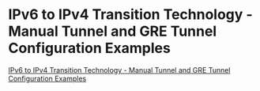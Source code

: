 # IPv6 to IPv4 Transition Technology - Manual Tunnel and GRE Tunnel Configuration Examples
[IPv6 to IPv4 Transition Technology - Manual Tunnel and GRE Tunnel Configuration Examples](https://aiwithcloud.com/2022/09/15/ipv6_to_ipv4_transition_technology___manual_tunnel_and_gre_tunnel_configuration_examples/)